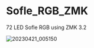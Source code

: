 # Sofle_RGB_ZMK

72 LED Sofle RGB using ZMK 3.2

![20230421_005150](https://user-images.githubusercontent.com/103195644/233544056-fd9f0372-fd23-49db-a1d4-80f3d91f2b13.jpg)

